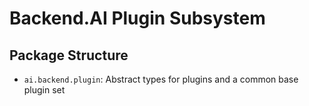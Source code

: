 Backend.AI Plugin Subsystem
===========================

Package Structure
-----------------

* `ai.backend.plugin`: Abstract types for plugins and a common base plugin set
